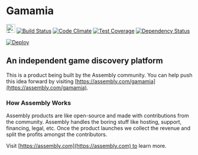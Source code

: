 # Gamamia

<a href="https://assembly.com/gamamia/bounties?utm_campaign=assemblage&utm_source=gamamia&utm_medium=repo_badge"><img src="http://badger.asm.co/gamamia/badges/tasks.svg" height="24px" alt="Open Tasks" /></a>
[![Build Status](https://travis-ci.org/asm-products/gamamia.svg)](https://travis-ci.org/asm-products/gamamia)
[![Code Climate](https://codeclimate.com/github/asm-products/gamamia/badges/gpa.svg)](https://codeclimate.com/github/asm-products/gamamia)
[![Test Coverage](https://codeclimate.com/github/asm-products/gamamia/badges/coverage.svg)](https://codeclimate.com/github/asm-products/gamamia)
[![Dependency Status](https://gemnasium.com/asm-products/gamamia.svg)](https://gemnasium.com/asm-products/gamamia)

[![Deploy](https://www.herokucdn.com/deploy/button.png)](https://heroku.com/deploy?template=https://github.com/asm-products/gamamia)
## An independent game discovery platform

This is a product being built by the Assembly community. You can help push this idea forward by visiting [https://assembly.com/gamamia](https://assembly.com/gamamia).

### How Assembly Works

Assembly products are like open-source and made with contributions from the community. Assembly handles the boring stuff like hosting, support, financing, legal, etc. Once the product launches we collect the revenue and split the profits amongst the contributors.

Visit [https://assembly.com](https://assembly.com) to learn more.
